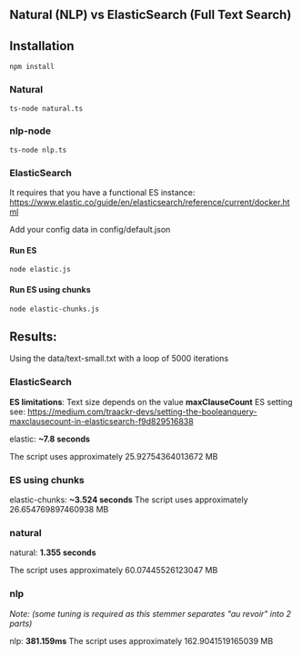 ## Natural (NLP) vs ElasticSearch (Full Text Search)

## Installation
```
npm install
```

### Natural
```
ts-node natural.ts
``` 

### nlp-node
```
ts-node nlp.ts
``` 

### ElasticSearch

It requires that you have a functional ES instance:
https://www.elastic.co/guide/en/elasticsearch/reference/current/docker.html

Add your config data in config/default.json

#### Run ES
```
node elastic.js
``` 

#### Run ES using chunks
```
node elastic-chunks.js
```

## Results:

Using the data/text-small.txt with a loop of 5000 iterations

### ElasticSearch
**ES limitations**: Text size depends on the value **maxClauseCount** ES setting see:
https://medium.com/traackr-devs/setting-the-booleanquery-maxclausecount-in-elasticsearch-f9d829516838

elastic: **~7.8 seconds**

The script uses approximately 25.92754364013672 MB

### ES using chunks
elastic-chunks: **~3.524 seconds**
The script uses approximately 26.654769897460938 MB


### natural
natural: **1.355 seconds**

The script uses approximately 60.07445526123047 MB

### nlp 

_Note: (some tuning is required as this stemmer separates "au revoir" into 2 parts)_

nlp: **381.159ms**
The script uses approximately 162.9041519165039 MB
